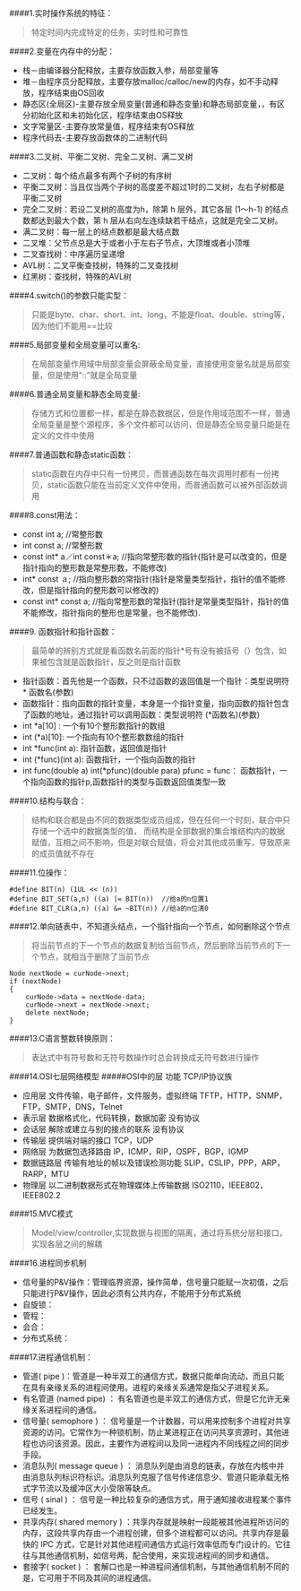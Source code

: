 ####1.实时操作系统的特征：
> 特定时间内完成特定的任务，实时性和可靠性

####2.变量在内存中的分配：
 > 
 * 栈－由编译器分配释放，主要存放函数入参，局部变量等
 * 堆－由程序员分配释放，主要存放malloc/calloc/new的内存，如不手动释放，程序结束由OS回收
 * 静态区(全局区)-主要存放全局变量(普通和静态变量)和静态局部变量，，有区分初始化区和未初始化区，程序结束由OS释放
 * 文字常量区-主要存放常量值，程序结束有OS释放
 * 程序代码去-主要存放函数体的二进制代码

####3.二叉树、平衡二叉树、完全二叉树、满二叉树
 > 
 * 二叉树：每个结点最多有两个子树的有序树
 * 平衡二叉树：当且仅当两个子树的高度差不超过1时的二叉树，左右子树都是平衡二叉树
 * 完全二叉树：若设二叉树的高度为h，除第 h 层外，其它各层 (1～h-1) 的结点数都达到最大个数，第 h 层从右向左连续缺若干结点，这就是完全二叉树。
 * 满二叉树：每一层上的结点数都是最大结点数
 * 二叉堆：父节点总是大于或者小于左右子节点，大顶堆或者小顶堆
 * 二叉查找树：中序遍历呈递增
 * AVL树：二叉平衡查找树，特殊的二叉查找树
 * 红黑树：查找树，特殊的AVL树
 
####4.switch()的参数只能实型：
 > 只能是byte、char、short、int、long，不能是float、double、string等，因为他们不能用==比较

####5.局部变量和全局变量可以重名:
> 在局部变量作用域中局部变量会屏蔽全局变量，直接使用变量名就是局部变量，但是使用“::”就是全局变量

####6.普通全局变量和静态全局变量:
 > 存储方式和位置都一样，都是在静态数据区，但是作用域范围不一样，普通全局变量是整个源程序，多个文件都可以访问，但是静态全局变量只能是在定义的文件中使用

####7.普通函数和静态static函数：
> static函数在内存中只有一份拷贝，而普通函数在每次调用时都有一份拷贝，static函数只能在当前定义文件中使用，而普通函数可以被外部函数调用

####8.const用法：
 > 
 * const int a;     //常整形数
 * int const a;     //常整形数
 * const int* a／int const＊a;    //指向常整形数的指针(指针是可以改变的，但是指针指向的整形数是常整形数，不能修改)
 * int* const ａ;   //指向整形数的常指针(指针是常量类型指针，指针的值不能修改，但是指针指向的整形数可以修改的)
 * const int* const a; //指向常整形数的常指针(指针是常量类型指针，指针的值不能修改，指针指向的整形也是常量，也不能修改).
 
####9. 函数指针和指针函数：
 > 最简单的辨别方式就是看函数名前面的指针*号有没有被括号（）包含，如果被包含就是函数指针，反之则是指针函数
 * 指针函数：首先他是一个函数，只不过函数的返回值是一个指针：类型说明符 * 函数名(参数)
 * 函数指针：指向函数的指针变量，本身是一个指针变量，指向函数的指针包含了函数的地址，通过指针可以调用函数：类型说明符 (*函数名)(参数)
 * int *a[10] : 一个有10个整形数指针的数组
 * int (*a)[10]:  一个指向有10个整形数数组的指针
 * int *func(int a): 指针函数，返回值是指针
 * int (*func)(int a): 函数指针，一个指向函数的指针
 * int func(double a)   int(*pfunc)(double para)   pfunc = func： 函数指针，一个指向函数的指针p,函数指针的类型与函数返回值类型一致
 
####10.结构与联合：
 > 结构和联合都是由不同的数据类型成员组成，但在任何一个时刻，联合中只存储一个选中的数据类型的值，
 > 而结构是全部数据的集合堆结构内的数据赋值，互相之间不影响，但是对联合赋值，将会对其他成员重写，导致原来的成员值就不存在

####11.位操作：

    #define BIT(n) (1UL << (n))
    #define BIT_SET(a,n) ((a) |= BIT(n))  //给a的n位置1
    #define BIT_CLR(a,n) ((a) &= ~BIT(n)) //给a的n位清0
 
####12.单向链表中，不知道头结点，一个指针指向一个节点，如何删除这个节点
 > 将当前节点的下一个节点的数据复制给当前节点，然后删除当前节点的下一个节点，就相当于删除了当前节点

    Node nextNode = curNode->next;
    if (nextNode)
    {
        curNode->data = nextNode-data;
        curNode->next = nextNode->next;
        delete nextNode;
    }

####13.C语言整数转换原则：
 > 表达式中有符号数和无符号数操作时总会转换成无符号数进行操作

####14.OSI七层网络模型
#####OSI中的层 功能 TCP/IP协议族
> 
* 应用层 文件传输，电子邮件，文件服务，虚拟终端 TFTP，HTTP，SNMP，FTP，SMTP，DNS，Telnet
* 表示层 数据格式化，代码转换，数据加密 没有协议
* 会话层 解除或建立与别的接点的联系 没有协议
* 传输层 提供端对端的接口 TCP，UDP
* 网络层 为数据包选择路由 IP，ICMP，RIP，OSPF，BGP，IGMP
* 数据链路层 传输有地址的帧以及错误检测功能 SLIP，CSLIP，PPP，ARP，RARP，MTU
* 物理层 以二进制数据形式在物理媒体上传输数据 ISO2110，IEEE802，IEEE802.2

####15.MVC模式
 > Model/view/controller,实现数据与视图的隔离，通过将系统分层和接口，实现各层之间的解耦
 
####16.进程同步机制
 > 
 * 信号量的P&V操作：管理临界资源，操作简单，信号量只能赋一次初值，之后只能进行P&V操作，因此必须有公共内存，不能用于分布式系统
 * 自旋锁：
 * 管程：
 * 会合：
 * 分布式系统：
 
####17.进程通信机制：
 > 
 * 管道( pipe )：管道是一种半双工的通信方式，数据只能单向流动，而且只能在具有亲缘关系的进程间使用。进程的亲缘关系通常是指父子进程关系。
 * 有名管道 (named pipe) ： 有名管道也是半双工的通信方式，但是它允许无亲缘关系进程间的通信。
 * 信号量( semophore ) ： 信号量是一个计数器，可以用来控制多个进程对共享资源的访问。它常作为一种锁机制，防止某进程正在访问共享资源时，其他进程也访问该资源。因此，主要作为进程间以及同一进程内不同线程之间的同步手段。
 * 消息队列( message queue ) ： 消息队列是由消息的链表，存放在内核中并由消息队列标识符标识。消息队列克服了信号传递信息少、管道只能承载无格式字节流以及缓冲区大小受限等缺点。
 * 信号 ( sinal ) ： 信号是一种比较复杂的通信方式，用于通知接收进程某个事件已经发生。
 * 共享内存( shared memory ) ：共享内存就是映射一段能被其他进程所访问的内存，这段共享内存由一个进程创建，但多个进程都可以访问。共享内存是最快的 IPC 方式，它是针对其他进程间通信方式运行效率低而专门设计的。它往往与其他通信机制，如信号两，配合使用，来实现进程间的同步和通信。
 * 套接字( socket ) ： 套解口也是一种进程间通信机制，与其他通信机制不同的是，它可用于不同及其间的进程通信。
